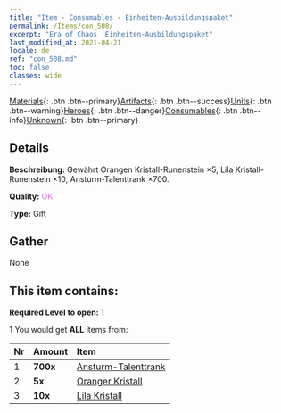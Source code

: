 ```yaml
---
title: "Item - Consumables - Einheiten-Ausbildungspaket"
permalink: /Items/con_508/
excerpt: "Era of Chaos  Einheiten-Ausbildungspaket"
last_modified_at: 2021-04-21
locale: de
ref: "con_508.md"
toc: false
classes: wide
---
```

 [Materials](/de/Items/){: .btn .btn--primary}[Artifacts](/de/Items/Artifacts/){: .btn .btn--success}[Units](/de/Items/Units/){: .btn .btn--warning}[Heroes](/de/Items/Heroes/){: .btn .btn--danger}[Consumables](/de/Items/Consumables/){: .btn .btn--info}[Unknown](/de/Items/Unknown/){: .btn .btn--primary}

## Details
 **Beschreibung:** Gewährt Orangen Kristall-Runenstein ×5, Lila Kristall-Runenstein ×10, Ansturm-Talenttrank ×700.

 **Quality:** <span style="color: #DA70D6">OK</span>

 **Type:** Gift

## Gather

  None

## This item contains:

 **Required Level to open:** 1

 1 You would get **ALL** items  from:

  | Nr | Amount |     Item    |
  |:---|:-------|:------------|
  | 1 |  **700x** | [Ansturm-Talenttrank](/de/Items/con_788/) |  | 
  | 2 |  **5x** | [Oranger Kristall](/de/Items/con_730/) |  | 
  | 3 |  **10x** | [Lila Kristall](/de/Items/con_720/) |  | 
